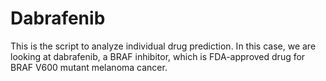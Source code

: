 # Dabrafenib
This is the script to analyze individual drug prediction. In this case, we are looking at dabrafenib, a BRAF inhibitor, which is FDA-approved drug for BRAF V600 mutant melanoma cancer.
